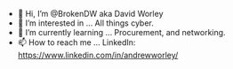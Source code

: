 - 👋 Hi, I’m @BrokenDW aka David Worley
- 👀 I’m interested in ... All things cyber.
- 🌱 I’m currently learning ... Procurement, and networking.
- 📫 How to reach me ... LinkedIn: https://www.linkedin.com/in/andrewworley/ 

<!---
BrokenDW/BrokenDW is a ✨ special ✨ repository because its `README.md` (this file) appears on your GitHub profile.
You can click the Preview link to take a look at your changes.
--->
